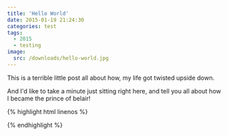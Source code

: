 ```yaml
---
title: 'Hello World'
date: 2015-01-19 21:24:30
categories: test
tags:
  - 2015
  - testing
image:
  src: /downloads/hello-world.jpg
---
```


This is a terrible little post all about how, my life got twisted upside down. 

And I'd like to take a minute just sitting right here, and tell you all about how I became the prince of belair!

{% highlight html linenos %}
<div class="media-container">
	<div class="media-image">
		<img src="" alt="">
	</div>
	<div class="media-content">
		<!-- content goes here... -->
	</div>
</div>
{% endhighlight %}